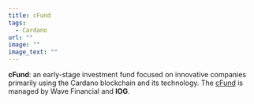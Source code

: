 ```yaml
---
title: cFund
tags:
  - Cardano
url: ""
image: ""
image_text: ""
---
```


**cFund**: an early-stage investment fund focused on innovative companies primarily using the Cardano blockchain and its technology. The [cFund](https://iohk.io/en/blog/posts/2021/07/28/a-closer-look-at-the-cfund/) is managed by Wave Financial and **IOG**.
